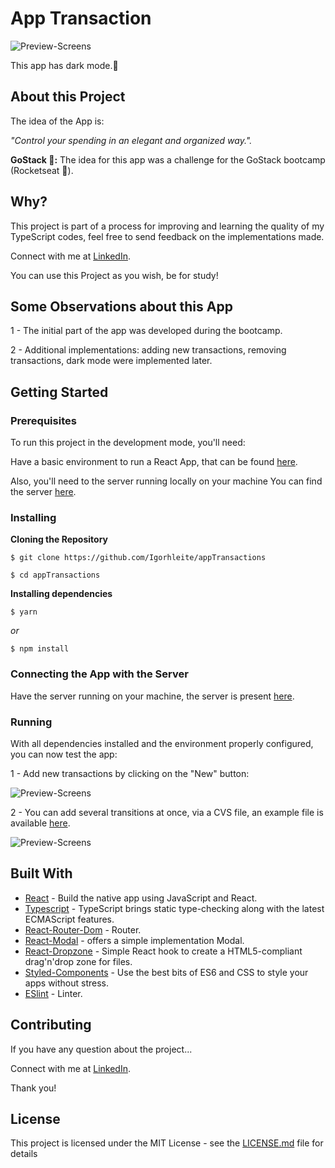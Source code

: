 


# App Transaction

![Preview-Screens](https://s7.gifyu.com/images/ezgif.com-video-to-gif22e5e46fd275a2aa.gif)

This app has dark mode.🧛

## About this Project

The idea of the App is:

_"Control your spending in an elegant and organized way."._


**GoStack 🤩:** The idea for this app was a challenge for the GoStack bootcamp (Rocketseat 🚀).

## Why?

This project is part of a process for improving and learning the quality of my TypeScript codes, feel free to send feedback on the implementations made.

Connect with me at [LinkedIn](https://www.linkedin.com/in/igorhl/).

You can use this Project as you wish, be for study!

## Some Observations about this App

1 - The initial part of the app was developed during the bootcamp.

2 - Additional implementations: adding new transactions, removing transactions, dark mode were implemented later.

## Getting Started

### Prerequisites

To run this project in the development mode, you'll need:

Have a basic environment to run a React App, that can be found [here](https://github.com/facebook/react).


Also, you'll need to the server running locally on your machine  You can find the server [here](https://github.com/Igorhleite/gostackcodes/tree/master/desafio_gostack_nodeJS02(Finances)).


### Installing

**Cloning the Repository**

```
$ git clone https://github.com/Igorhleite/appTransactions

$ cd appTransactions
```

**Installing dependencies**

```
$ yarn
```

_or_

```
$ npm install
```

### Connecting the App with the Server

Have the server running on your machine, the server is present [here](https://github.com/Igorhleite/gostackcodes/tree/master/desafio_gostack_nodeJS02(Finances)).



### Running

With all dependencies installed and the environment properly configured, you can now test the app:

1 - Add new transactions by clicking on the "New" button:

![Preview-Screens](https://s7.gifyu.com/images/ezgif.com-video-to-gif-1beeba831f9ae9046.gif)

2 - You can add several transitions at once, via a CVS file, an example file is available [here](https://www.4shared.com/s/fPFyJf5G5ea).
 
![Preview-Screens](https://s7.gifyu.com/images/simplescreenrecorder-2020-07-08_12.24.07.gif)





## Built With

- [React](https://github.com/facebook/react) - Build the native app using JavaScript and React.
- [Typescript](https://www.typescriptlang.org/docs/handbook/react.html) - TypeScript brings static type-checking along with the latest ECMAScript features.
- [React-Router-Dom](https://reactrouter.com/web/guides/quick-start) - Router.
- [React-Modal](https://www.npmjs.com/package/react-modal) - offers a simple implementation Modal.
- [React-Dropzone](https://react-dropzone.js.org/) - Simple React hook to create a HTML5-compliant drag'n'drop zone for files.
- [Styled-Components](https://github.com/axios/axios) - Use the best bits of ES6 and CSS to style your apps without stress.
- [ESlint](https://eslint.org/) - Linter.

## Contributing

If you have any question about the project...

Connect with me at [LinkedIn](https://www.linkedin.com/in/igorhl/).

Thank you!

## License

This project is licensed under the MIT License - see the [LICENSE.md](https://github.com/steniowagner/mindCast/blob/master/LICENSE) file for details
